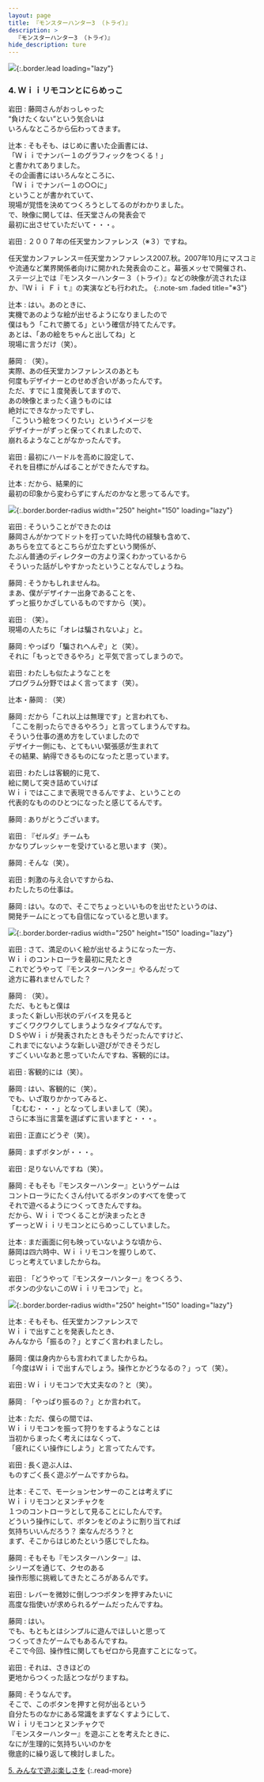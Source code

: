 ```yaml
---
layout: page
title: 『モンスターハンター3 （トライ）』
description: >
  『モンスターハンター3 （トライ）』
hide_description: ture
---
```


![](/others/interviews/jp/wii/rmhj/vol1/img/mainvisual4.jpg){:.border.lead loading="lazy"}

### 4. Ｗｉｉリモコンとにらめっこ

岩田
: 藤岡さんがおっしゃった<br>“負けたくない”という気合いは<br>いろんなところから伝わってきます。

辻本
: そもそも、はじめに書いた企画書には、<br>「Ｗｉｉでナンバー１のグラフィックをつくる！」<br>と書かれてありました。<br>その企画書にはいろんなところに、<br>「Ｗｉｉでナンバー１の○○に」<br>ということが書かれていて、<br>現場が覚悟を決めてつくろうとしてるのがわかりました。<br>で、映像に関しては、任天堂さんの発表会で<br>最初に出させていただいて・・・。

岩田
: ２００７年の任天堂カンファレンス（※３）ですね。

任天堂カンファレンス＝任天堂カンファレンス2007.秋。2007年10月にマスコミや流通など業界関係者向けに開かれた発表会のこと。幕張メッセで開催され、ステージ上では『モンスターハンター３（トライ）』などの映像が流されたほか、『Ｗｉｉ Ｆｉｔ』の実演なども行われた。
{:.note-sm .faded title="※3"}

辻本
: はい。あのときに、<br>実機であのような絵が出せるようになりましたので<br>僕はもう「これで勝てる」という確信が持てたんです。<br>あとは、「あの絵をちゃんと出してね」と<br>現場に言うだけ（笑）。

藤岡
: （笑）。<br>実際、あの任天堂カンファレンスのあとも<br>何度もデザイナーとのせめぎ合いがあったんです。<br>ただ、すでに１度発表してますので、<br>あの映像とまったく違うものには<br>絶対にできなかったですし、<br>「こういう絵をつくりたい」というイメージを<br>デザイナーがずっと保ってくれましたので、<br>崩れるようなことがなかったんです。

岩田
: 最初にハードルを高めに設定して、<br>それを目標にがんばることができたんですね。

辻本
: だから、結果的に<br>最初の印象から変わらずにすんだのかなと思ってるんです。

![](/others/interviews/jp/wii/rmhj/vol1/img/photo10.jpg){:.border.border-radius width="250" height="150" loading="lazy"}

岩田
: そういうことができたのは<br>藤岡さんがかつてドットを打っていた時代の経験も含めて、<br>あちらを立てるとこちらが立たずという関係が、<br>たぶん普通のディレクターの方より深くわかっているから<br>そういった話がしやすかったということなんでしょうね。

藤岡
: そうかもしれませんね。<br>まあ、僕がデザイナー出身であることを、<br>ずっと振りかざしているものですから（笑）。

岩田
: （笑）。<br>現場の人たちに「オレは騙されないよ」と。

藤岡
: やっぱり「騙されへんぞ」と（笑）。<br>それに「もっとできるやろ」と平気で言ってしまうので。

岩田
: わたしも似たようなことを<br>プログラム分野ではよく言ってます（笑）。

辻本・藤岡
: （笑）

藤岡
: だから「これ以上は無理です」と言われても、<br>「ここを削ったらできるやろう」と言ってしまうんですね。<br>そういう仕事の進め方をしていましたので<br>デザイナー側にも、とてもいい緊張感が生まれて<br>その結果、納得できるものになったと思っています。

岩田
: わたしは客観的に見て、<br>絵に関して突き詰めていけば<br>Ｗｉｉではここまで表現できるんですよ、ということの<br>代表的なもののひとつになったと感じてるんです。

藤岡
: ありがとうございます。

岩田
: 『ゼルダ』チームも<br>かなりプレッシャーを受けていると思います（笑）。

藤岡
: そんな（笑）。

岩田
: 刺激の与え合いですからね、<br>わたしたちの仕事は。

藤岡
: はい。なので、そこでちょっといいものを出せたというのは、<br>開発チームにとっても自信になっていると思います。

![](/others/interviews/jp/wii/rmhj/vol1/img/photo11.jpg){:.border.border-radius width="250" height="150" loading="lazy"}

岩田
: さて、満足のいく絵が出せるようになった一方、<br>Ｗｉｉのコントローラを最初に見たとき　<br>これでどうやって『モンスターハンター』やるんだって<br>途方に暮れませんでした？

藤岡
: （笑）。<br>ただ、もともと僕は<br>まったく新しい形状のデバイスを見ると<br>すごくワクワクしてしまうようなタイプなんです。<br>ＤＳやＷｉｉが発表されたときもそうだったんですけど、<br>これまでにないような新しい遊びができそうだし<br>すごくいいなあと思っていたんですね、客観的には。

岩田
: 客観的には（笑）。

藤岡
: はい、客観的に（笑）。<br>でも、いざ取りかかってみると、<br>「むむむ・・・」となってしまいまして（笑）。<br>さらに本当に言葉を選ばずに言いますと・・・。

岩田
: 正直にどうぞ（笑）。

藤岡
: まずボタンが・・・。

岩田
: 足りないんですね（笑）。

藤岡
: そもそも『モンスターハンター』というゲームは<br>コントローラにたくさん付いてるボタンのすべてを使って<br>それで遊べるようにつくってきたんですね。<br>だから、Ｗｉｉでつくることが決まったとき<br>ずーっとＷｉｉリモコンとにらめっこしていました。

辻本
: まだ画面に何も映っていないような頃から、<br>藤岡は四六時中、Ｗｉｉリモコンを握りしめて、<br>じっと考えていましたからね。

岩田
: 「どうやって『モンスターハンター』をつくろう、<br>ボタンの少ないこのＷｉｉリモコンで」と。

![](/others/interviews/jp/wii/rmhj/vol1/img/photo12.jpg){:.border.border-radius width="250" height="150" loading="lazy"}

辻本
: そもそも、任天堂カンファレンスで<br>Ｗｉｉで出すことを発表したとき、<br>みんなから「振るの？」とすごく言われましたし。

藤岡
: 僕は身内からも言われてましたからね。<br>「今度はＷｉｉで出すんでしょう。操作とかどうなるの？」って（笑）。

岩田
: Ｗｉｉリモコンで大丈夫なの？と（笑）。

藤岡
: 「やっぱり振るの？」とか言われて。

辻本
: ただ、僕らの間では、<br>Ｗｉｉリモコンを振って狩りをするようなことは<br>当初からまったく考えにはなくって、<br>「疲れにくい操作にしよう」と言ってたんです。

岩田
: 長く遊ぶ人は、<br>ものすごく長く遊ぶゲームですからね。

辻本
: そこで、モーションセンサーのことは考えずに<br>Ｗｉｉリモコンとヌンチャクを<br>１つのコントローラとして見ることにしたんです。<br>どういう操作にして、ボタンをどのように割り当てれば<br>気持ちいいんだろう？ 楽なんだろう？と<br>まず、そこからはじめたという感じでしたね。

藤岡
: そもそも『モンスターハンター』は、<br>シリーズを通じて、クセのある<br>操作形態に挑戦してきたところがあるんです。

岩田
: レバーを微妙に倒しつつボタンを押すみたいに<br>高度な指使いが求められるゲームだったんですね。

藤岡
: はい。<br>でも、もともとはシンプルに遊んでほしいと思って<br>つくってきたゲームでもあるんですね。<br>そこで今回、操作性に関してもゼロから見直すことになって。

岩田
: それは、さきほどの<br>更地からつくった話とつながりますね。

藤岡
: そうなんです。<br>そこで、このボタンを押すと何が出るという<br>自分たちのなかにある常識をまずなくすようにして、<br>Ｗｉｉリモコンとヌンチャクで<br>『モンスターハンター』を遊ぶことを考えたときに、<br>なにが生理的に気持ちいいのかを<br>徹底的に繰り返して検討しました。

[5. みんなで遊ぶ楽しさを](5.md)
{:.read-more}

